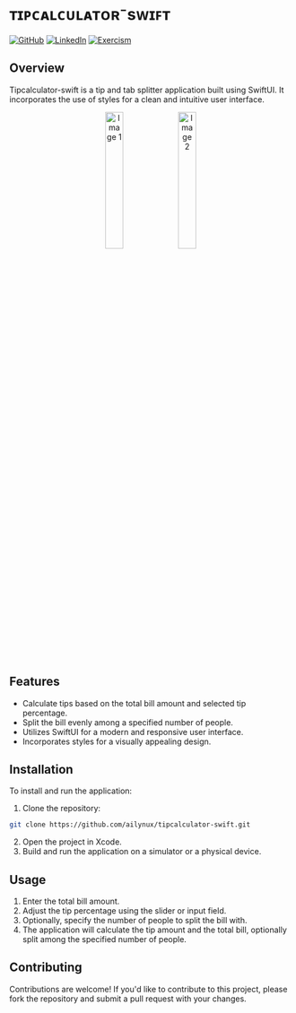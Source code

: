 # ᴛɪᴘᴄᴀʟᴄᴜʟᴀᴛᴏʀ⁻sᴡɪꜰᴛ
[![GitHub](https://img.shields.io/badge/GitHub-ailynux-blue?style=for-the-badge&logo=github)](https://github.com/ailynux)
[![LinkedIn](https://img.shields.io/badge/LinkedIn-AilynDiaz-blue?style=for-the-badge&logo=linkedin)](https://www.linkedin.com/in/ailyn-diaz-802943225)
[![Exercism](https://img.shields.io/badge/Exercism-Profile-lightgrey?style=for-the-badge&logo=exercism)](https://exercism.org/profiles/ailynux)

## Overview
Tipcalculator-swift is a tip and tab splitter application built using SwiftUI. It incorporates the use of styles for a clean and intuitive user interface.

<p align="center">
  <img src="https://github.com/user-attachments/assets/9e6099e8-24e4-4d0b-9d02-8e2ed6712969" alt="Image 1" width="25%" />
  <img src="https://github.com/user-attachments/assets/4a3a4d57-2ab9-4e40-979f-0a6f3ae29607" alt="Image 2" width="25%" />
</p>

## Features
- Calculate tips based on the total bill amount and selected tip percentage.
- Split the bill evenly among a specified number of people.
- Utilizes SwiftUI for a modern and responsive user interface.
- Incorporates styles for a visually appealing design.

## Installation
To install and run the application:
1. Clone the repository:

```bash
git clone https://github.com/ailynux/tipcalculator-swift.git
```
2. Open the project in Xcode.
3. Build and run the application on a simulator or a physical device.

## Usage
1. Enter the total bill amount.
2. Adjust the tip percentage using the slider or input field.
3. Optionally, specify the number of people to split the bill with.
4. The application will calculate the tip amount and the total bill, optionally split among the specified number of people.

## Contributing
Contributions are welcome! If you'd like to contribute to this project, please fork the repository and submit a pull request with your changes.

